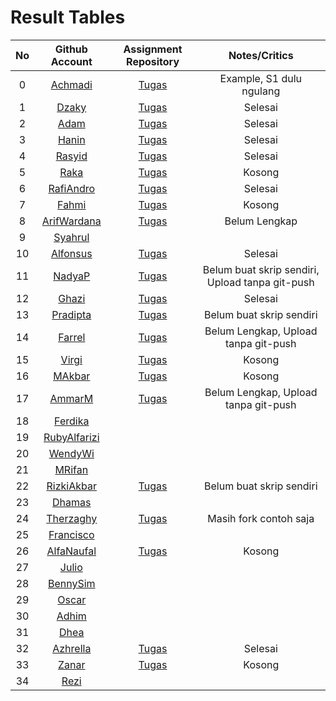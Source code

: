 # Result Tables

| No | Github Account | Assignment Repository | Notes/Critics |
|:--:|:--------------:|:---------------------:|:-------------:|
|0| [Achmadi](https://github.com/mekatronik-achmadi/) | [Tugas](https://github.com/mekatronik-achmadi/tugas-sinyal) | Example, S1 dulu ngulang |
|1| [Dzaky](https://github.com/dzakyadlh) | [Tugas](https://github.com/dzakyadlh/signal-assignment-1) | Selesai |
|2| [Adam](https://github.com/AdamM1-36) | [Tugas](https://github.com/AdamM1-36/tugas-sinyal) | Selesai |
|3| [Hanin](https://github.com/haninsyamsi036) | [Tugas](https://github.com/haninsyamsi036/Signal-Course) | Selesai |
|4| [Rasyid](https://github.com/rsydfddn) | [Tugas](https://github.com/rsydfddn/tugas-sinyal) | Selesai |
|5| [Raka](https://github.com/rakamusalim) | [Tugas](https://github.com/rakamusalim/tugas-sinyal) | Kosong |
|6| [RafiAndro](https://github.com/RafiAndro) | [Tugas](https://github.com/RafiAndro/Tugas-1) | Selesai |
|7| [Fahmi](https://github.com/ITStudent123) | [Tugas](https://github.com/ITStudent123/tugas-sinyal) | Kosong |
|8| [ArifWardana](https://github.com/arifwardana) | [Tugas](https://github.com/ArifWardana/PSOPythonArifWr) | Belum Lengkap |
|9| [Syahrul](https://github.com/Syahrulwhyd) | | |
|10| [Alfonsus](https://github.com/Alfonsus-Enrico) | [Tugas](https://github.com/Alfonsus-Enrico/TugasSinyal) | Selesai |
|11| [NadyaP](https://github.com/Nonaminggumerah) | [Tugas](https://github.com/Nonaminggumerah/Tugas-1-SPO) | Belum buat skrip sendiri, Upload tanpa git-push |
|12| [Ghazi](https://github.com/gap125) | [Tugas](https://github.com/gap125/tugas-sinyal) | Selesai |
|13| [Pradipta](https://github.com/Pradipta07) | [Tugas](https://github.com/Pradipta07/Tugas-PSO) | Belum buat skrip sendiri |
|14| [Farrel](https://github.com/FarrelFasyaWisnugroho) | [Tugas](https://github.com/FarrelFasyaWisnugroho/Tugas-Sinyal-1/) | Belum Lengkap, Upload tanpa git-push |
|15| [Virgi](https://github.com/virgi005) | [Tugas](https://github.com/virgi005/tugas-Sinyal) | Kosong |
|16| [MAkbar](https://github.com/MAkbarMZ) | [Tugas](https://github.com/MAkbarMZ/TugasProcessSignal1) | Kosong |
|17| [AmmarM](https://github.com/ammarmuzhaffar) | [Tugas](https://github.com/ammarmuzhaffar/Tugas-Proses-Sinyal-dan-Optimisasi-1) | Belum Lengkap, Upload tanpa git-push |
|18| [Ferdika](https://github.com/FerdikaPradana) | | |
|19| [RubyAlfarizi](https://github.com/RubiAlfa) | | |
|20| [WendyWi](https://github.com/WendyWibowo05) | | |
|21| [MRifan](https://github.com/muhammadrifan2828) | | |
|22| [RizkiAkbar](https://github.com/RizkiAkbar12) | [Tugas](https://github.com/RizkiAkbar12/Tugas-SPO) | Belum buat skrip sendiri |
|23| [Dhamas](https://github.com/Dhamas1902) | | |
|24| [Therzaghy](https://github.com/harrytherzaghy) | [Tugas](https://github.com/harrytherzaghy/tugas-sinyal) | Masih fork contoh saja |
|25| [Francisco](https://github.com/FranciscoReza) | | |
|26| [AlfaNaufal](https://github.com/lavarrezel) | [Tugas](https://github.com/lavarrezel/tugas-sinyal-1) | Kosong |
|27| [Julio](https://github.com/JulioMaulana) | | |
|28| [BennySim](https://github.com/bensmtpng) | | |
|29| [Oscar](https://github.com/OscarID) | | |
|30| [Adhim](https://github.com/Dhimmmmr) | | |
|31| [Dhea](https://github.com/dheatirtaa) | | |
|32| [Azhrella](https://github.com/Azhrella) | [Tugas](https://github.com/Azhrella/tugas-sinyal) | Selesai |
|33| [Zanar](https://github.com/Zanarkandd) | [Tugas](https://github.com/Zanarkandd/tugas-sinyal) | Kosong |
|34| [Rezi](https://github.com/rezira24) | | |

















